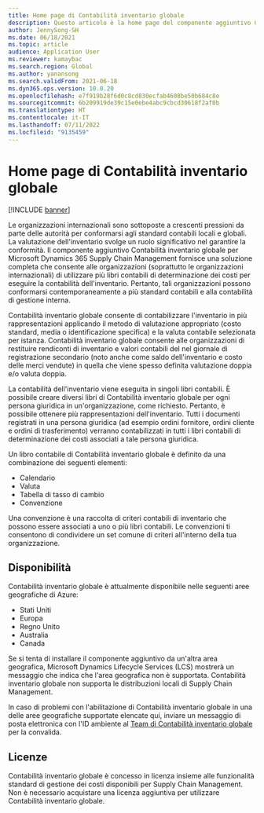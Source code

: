 ```yaml
---
title: Home page di Contabilità inventario globale
description: Questo articolo è la home page del componente aggiuntivo Contabilità inventario globale per Microsoft Dynamics 365 Supply Chain Management.
author: JennySong-SH
ms.date: 06/18/2021
ms.topic: article
audience: Application User
ms.reviewer: kamaybac
ms.search.region: Global
ms.author: yanansong
ms.search.validFrom: 2021-06-18
ms.dyn365.ops.version: 10.0.20
ms.openlocfilehash: e7f919b28f6d0c8cd830ecfab4608be50b684c8e
ms.sourcegitcommit: 6b209919de39c15e0ebe4abc9cbcd30618f2af0b
ms.translationtype: HT
ms.contentlocale: it-IT
ms.lasthandoff: 07/11/2022
ms.locfileid: "9135459"
---
```

# <a name="global-inventory-accounting-home-page"></a>Home page di Contabilità inventario globale

[!INCLUDE [banner](../includes/banner.md)]

Le organizzazioni internazionali sono sottoposte a crescenti pressioni da parte delle autorità per conformarsi agli standard contabili locali e globali. La valutazione dell'inventario svolge un ruolo significativo nel garantire la conformità. Il componente aggiuntivo Contabilità inventario globale per Microsoft Dynamics 365 Supply Chain Management fornisce una soluzione completa che consente alle organizzazioni (soprattutto le organizzazioni internazionali) di utilizzare più libri contabili di determinazione dei costi per eseguire la contabilità dell'inventario. Pertanto, tali organizzazioni possono conformarsi contemporaneamente a più standard contabili e alla contabilità di gestione interna.

Contabilità inventario globale consente di contabilizzare l'inventario in più rappresentazioni applicando il metodo di valutazione appropriato (costo standard, media o identificazione specifica) e la valuta contabile selezionata per istanza. Contabilità inventario globale consente alle organizzazioni di restituire rendiconti di inventario e valori contabili del nel giornale di registrazione secondario (noto anche come saldo dell'inventario e costo delle merci vendute) in quella che viene spesso definita valutazione doppia e/o valuta doppia.

La contabilità dell'inventario viene eseguita in singoli libri contabili. È possibile creare diversi libri di Contabilità inventario globale per ogni persona giuridica in un'organizzazione, come richiesto. Pertanto, è possibile ottenere più rappresentazioni dell'inventario. Tutti i documenti registrati in una persona giuridica (ad esempio ordini fornitore, ordini cliente e ordini di trasferimento) verranno contabilizzati in tutti i libri contabili di determinazione dei costi associati a tale persona giuridica.

Un libro contabile di Contabilità inventario globale è definito da una combinazione dei seguenti elementi:

- Calendario
- Valuta
- Tabella di tasso di cambio
- Convenzione

Una convenzione è una raccolta di criteri contabili di inventario che possono essere associati a uno o più libri contabili. Le convenzioni ti consentono di condividere un set comune di criteri all'interno della tua organizzazione.

## <a name="availability"></a>Disponibilità

Contabilità inventario globale è attualmente disponibile nelle seguenti aree geografiche di Azure:

- Stati Uniti
- Europa
- Regno Unito
- Australia
- Canada

Se si tenta di installare il componente aggiuntivo da un'altra area geografica, Microsoft Dynamics Lifecycle Services (LCS) mostrerà un messaggio che indica che l'area geografica non è supportata. Contabilità inventario globale non supporta le distribuzioni locali di Supply Chain Management.

In caso di problemi con l'abilitazione di Contabilità inventario globale in una delle aree geografiche supportate elencate qui, inviare un messaggio di posta elettronica con l'ID ambiente al [Team di Contabilità inventario globale](mailto:GlobalInvAccount@microsoft.com) per la convalida.

## <a name="licensing"></a>Licenze

Contabilità inventario globale è concesso in licenza insieme alle funzionalità standard di gestione dei costi disponibili per Supply Chain Management. Non è necessario acquistare una licenza aggiuntiva per utilizzare Contabilità inventario globale.
